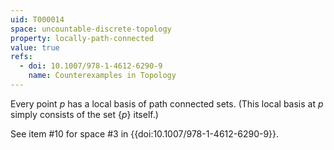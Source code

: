 ```yaml
---
uid: T000014
space: uncountable-discrete-topology
property: locally-path-connected
value: true
refs:
  - doi: 10.1007/978-1-4612-6290-9 
    name: Counterexamples in Topology
---
```

Every point $p$ has a local basis of path connected sets. (This local basis at $p$ simply consists of the set $\{p\}$ itself.)

See item #10 for space #3 in {{doi:10.1007/978-1-4612-6290-9}}.
